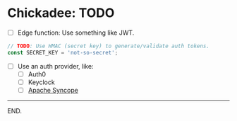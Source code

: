 # Chickadee: TODO

- [ ] Edge function: Use something like JWT.
```ts
// TODO: Use HMAC (secret key) to generate/validate auth tokens.
const SECRET_KEY = 'not-so-secret';
```

- [ ] Use an auth provider, like:
    * [ ] Auth0
    * [ ] Keyclock
    * [ ] [Apache Syncope](https://syncope.apache.org/)

---

END.
